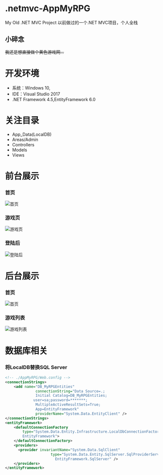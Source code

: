 # .netmvc-AppMyRPG
My Old .NET MVC Project 以前做过的一个.NET MVC项目，个人全栈
## 小碎念
<del>我还是想直接做个黄色游戏网...</del>
# 开发环境
+ 系统：Windows 10,
+ IDE：Visual Studio 2017
+ .NET Framework 4.5,EntityFramework 6.0
# 关注目录
+ App_Data(LocalDB)
+ Areas/Admin
+ Controllers
+ Models
+ Views
# 前台展示
### 首页
![首页](https://i.loli.net/2018/02/20/5a8c31768573f.jpg)
### 游戏页
![游戏页](https://i.loli.net/2018/02/20/5a8c31760e1ef.jpg)
### 登陆后
![登陆后](https://i.loli.net/2018/02/20/5a8c336b4aa06.jpg)
# 后台展示
### 首页
![首页](https://i.loli.net/2018/02/20/5a8c3176a0b5d.png)
### 游戏列表
![游戏列表](https://i.loli.net/2018/02/20/5a8c3176d37a4.png)
# 数据库相关
### 将LocalDB替换SQL Server
```xml
<!-- ./AppMyRPG/Web.config -->
<connectionStrings>
    <add name="DB_MyRPGEntities" 
			  connectionString="Data Source=.;
			  Initial Catalog=DB_MyRPGEntities;
 			 user=sa;password=*******;
			  MultipleActiveResultSets=True;
			  App=EntityFramework" 
			  providerName="System.Data.EntityClient" />
</connectionStrings>
<entityFramework>
    <defaultConnectionFactory 
		type="System.Data.Entity.Infrastructure.LocalDbConnectionFactory,
		EntityFramework">
    </defaultConnectionFactory>
    <providers>
      <provider invariantName="System.Data.SqlClient" 
	  				 type="System.Data.Entity.SqlServer.SqlProviderServices,
					   EntityFramework.SqlServer" />
    </providers>
</entityFramework>
```
